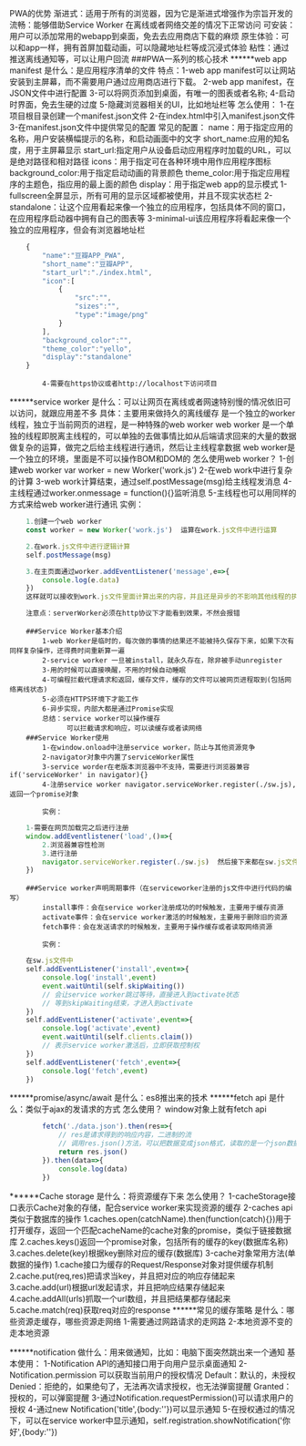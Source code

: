 PWA的优势
    渐进式：适用于所有的浏览器，因为它是渐进式增强作为宗旨开发的
    流畅：能够借助Service Worker 在离线或者网络交差的情况下正常访问
    可安装：用户可以添加常用的webapp到桌面，免去去应用商店下载的麻烦
    原生体验：可以和app一样，拥有首屏加载动画，可以隐藏地址栏等成沉浸式体验
    粘性：通过推送离线通知等，可以让用户回流
###PWA一系列的核心技术
******web app manifest
        是什么：是应用程序清单的文件
            特点：1-web app manifest可以让网站安装到主屏幕，而不需要用户通过应用商店进行下载。
                  2-web app manifest，在JSON文件中进行配置
                  3-可以将网页添加到桌面，有唯一的图表或者名称;
                  4-启动时界面，免去生硬的过度
                  5-隐藏浏览器相关的UI，比如地址栏等
        怎么使用：
            1-在项目根目录创建一个manifest.json文件
            2-在index.html中引入manifest.json文件
                <link rel="manifest" href="manifest.json">
            3-在manifest.json文件中提供常见的配置
                常见的配置：
                    name：用于指定应用的名称，用户安装横幅提示的名称，和启动画面中的文字
                    short_name:应用的知名度，用于主屏幕显示
                    start_url:指定用户从设备启动应用程序时加载的URL，可以是绝对路径和相对路径
                    icons：用于指定可在各种环境中用作应用程序图标
                    background_color:用于指定启动动画的背景颜色
                    theme_color:用于指定应用程序的主题色，指应用的最上面的颜色
                    display：用于指定web app的显示模式
                        1-fullscreen全屏显示，所有可用的显示区域都被使用，并且不现实状态栏
                        2-standalone：让这个应用看起来像一个独立的应用程序，包括具体不同的窗口，在应用程序启动器中拥有自己的图表等
                        3-minimal-ui该应用程序将看起来像一个独立的应用程序，但会有浏览器地址栏
```js
    {
        "name":"豆瓣APP_PWA",
        "short_name":"豆瓣APP",
        "start_url":"./index.html",
        "icon":[
            {
                "src":"",
                "sizes":"",
                "type":"image/png"
            }
        ],
        "background_color":"",
        "theme_color":"yello",
        "display":"standalone"
    }
```
            4-需要在https协议或者http://localhost下访问项目
******service worker
        是什么：可以让网页在离线或者网速特别慢的情况依旧可以访问，就跟应用差不多
        具体：主要用来做持久的离线缓存
              是一个独立的worker线程，独立于当前网页的进程，是一种特殊的web worker
                    web worker 是一个单独的线程即脱离主线程的，可以单独的去做事情比如从后端请求回来的大量的数据做复杂的运算，做完之后给主线程进行通讯，然后让主线程拿数据
                    web worker是一个独立的环境，里面是不可以操作BOM和DOM的
                    怎么使用web worker？
                            1-创建web worker var worker = new Worker('work.js')
                            2-在web work中进行复杂的计算
                            3-web work计算结束，通过self.postMessage(msg)给主线程发消息
                            4-主线程通过worker.onmessage = function(){}监听消息
                            5-主线程也可以用同样的方式来给web worker进行通讯
                    实例：
```js
    1.创建一个web worker
    const worker = new Worker('work.js')  运算在work.js文件中进行运算

    2.在work.js文件中进行逻辑计算
    self.postMessage(msg)

    3.在主页面通过worker.addEventListener('message',e=>{
        console.log(e.data)
    })
    这样就可以接收到work.js文件里面计算出来的内容，并且还是异步的不影响其他线程的执行

    注意点：serverWorker必须在http协议下才能看到效果，不然会报错
```
        ###Service Worker基本介绍
            1-web Worker是临时的，每次做的事情的结果还不能被持久保存下来，如果下次有同样复杂操作，还得费时间重新算一遍
            2-service worker 一旦被install，就永久存在，除非被手动unregister
            3-用的时候可以直接唤醒，不用的时候自动睡眠
            4-可编程拦截代理请求和返回，缓存文件，缓存的文件可以被网页进程取到(包括网络离线状态)
            5-必须在HTTPS环境下才能工作
            6-异步实现，内部大都是通过Promise实现
            总结：service worker可以操作缓存
                  可以拦截请求和响应，可以读缓存或者读网络
        ###Service Worker使用
            1-在window.onload中注册service worker，防止与其他资源竞争
            2-navigator对象中内置了serviceWorker属性
            3-service worder在老版本浏览器中不支持，需要进行浏览器兼容if('serviceWorker' in navigator){}
            4-注册service worker navigator.serviceWorker.register(./sw.js),返回一个promise对象

            实例：
```js
    1-需要在网页加载完之后进行注册
    window.addEventlistener('load',()=>{
        2.浏览器兼容性检测
        3.进行注册
        navigator.serviceWorker.register(./sw.js)  然后接下来都在sw.js文件里面进行操作
    })
```
        ###Service worker声明周期事件（在serviceworker注册的js文件中进行代码的编写）
            install事件：会在service worker注册成功的时候触发，主要用于缓存资源
            activate事件：会在service worker激活的时候触发，主要用于删除旧的资源
            fetch事件：会在发送请求的时候触发，主要用于操作缓存或者读取网络资源 

            实例：
```js
    在sw.js文件中
    self.addEventListener('install',event=>{
        console.log('install',event)
        event.waitUntil(self.skipWaiting())
        // 会让service worker跳过等待，直接进入到activate状态
        // 等到skipWaiting结束，才进入到activate
    })
    self.addEventListener('activate',event=>{
        console.log('activate',event)
        event.waitUntil(self.clients.claim())
        // 表示service worker激活后，立即获取控制权
    })
    self.addEventListener('fetch',event=>{
        console.log('fetch',event)
    })
```

******promise/async/await
        是什么：es8推出来的技术
******fetch api
        是什么：类似于ajax的发请求的方式
        怎么使用？
            window对象上就有fetch api
```js
        fetch('./data.json').then(res=>{
            // res是请求得到的响应内容，二进制的流
            // 调用res.json()方法，可以把数据变成json格式，读取的是一个json数据，返回的也是一个promise
            return res.json()
        }).then(data=>{
            console.log(data)
        })
```
******Cache storage
    是什么：将资源缓存下来
    怎么使用？
        1-cacheStorage接口表示Cache对象的存储，配合service worker来实现资源的缓存
        2-caches api类似于数据库的操作
            1.caches.open(catchName).then(function(catch){})用于打开缓存，返回一个匹配cacheName的cache对象的promise，类似于链接数据库
            2.caches.keys()返回一个promise对象，包括所有的缓存的key(数据库名称)
            3.caches.delete(key)根据key删除对应的缓存(数据库)
        3-cache对象常用方法(单数据的操作)
            1.cache接口为缓存的Request/Response对象对提供缓存机制
            2.cache.put(req,res)把请求当key，并且把对应的响应存储起来
            3.cache.add(url)根据url发起请求，并且把响应结果存储起来
            4.cache.addAll(urls)抓取一个url数组，并且把结果都存储起来
            5.cache.match(req)获取req对应的response
******常见的缓存策略
        是什么：哪些资源走缓存，哪些资源走网络
            1-需要通过网路请求的走网路
            2-本地资源不变的走本地资源

******notification
        做什么：用来做通知，比如：电脑下面突然跳出来一个通知 
        基本使用：
            1-Notification API的通知接口用于向用户显示桌面通知
            2-Notification.permission 可以获取当前用户的授权情况
                Default：默认的，未授权
                Denied：拒绝的，如果绝句了，无法再次请求授权，也无法弹窗提醒
                Granted：授权的，可以弹窗提醒
            3-通过Notification.requestPermission()可以请求用户的授权
            4-通过new Notification('title',{body:''})可以显示通知
            5-在授权通过的情况下，可以在service worker中显示通知，self.registration.showNotification('你好',{body:''})


